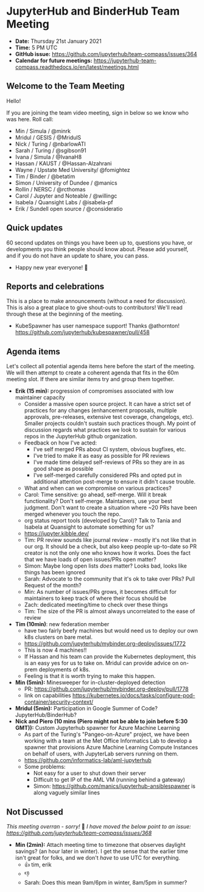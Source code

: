 # JupyterHub and BinderHub Team Meeting

- **Date:** Thursday 21st January 2021
- **Time:** 5 PM UTC
- **GitHub issue:** https://github.com/jupyterhub/team-compass/issues/364
- **Calendar for future meetings:** https://jupyterhub-team-compass.readthedocs.io/en/latest/meetings.html



## Welcome to the Team Meeting

Hello!

If you are joining the team video meeting, sign in below so we know who was here. Roll call:

- Min / Simula / @minrk
- Mridul / GESIS / @MridulS
- Nick / Turing / @nbarlowATI
- Sarah / Turing / @sgibson91
- Ivana / Simula / @IvanaH8
- Hassan / KAUST / @Hassan-Alzahrani
- Wayne / Upstate Med University/ @fomightez
- Tim / Binder / @betatim
- Simon / University of Dundee / @manics
- Rollin / NERSC / @rcthomas
- Carol / Jupyter and Noteable / @willingc
- Isabela / Quansight Labs / @isabela-pf
- Erik / Sundell open source / @consideratio

## Quick updates

60 second updates on things you have been up to, questions you have, or developments you think people should know about. Please add yourself, and if you do not have an update to share, you can pass.

- Happy new year everyone! 🎉

## Reports and celebrations

This is a place to make announcements (without a need for discussion). This is also a great place to give shout-outs to contributors! We'll read through these at the beginning of the meeting.

- KubeSpawner has user namespace support! Thanks @athornton! https://github.com/jupyterhub/kubespawner/pull/458

## Agenda items

Let's collect all potential agenda items here before the start of the meeting. We will then attempt to create a coherent agenda that fits in the 60m meeting slot. If there are similar items try and group them together.

- **Erik (15 min):** progression of compromises associated with low maintainer capacity
  - Consider a massive open source project. It can have a strict set of practices for any changes (enhancement proposals, multiple approvals, pre-releases, extensive test coverage, changelogs, etc). Smaller projects couldn't sustain such practices though. My point of discussion regards what practices we look to sustain for various repos in the JupyterHub github organization.
  - Feedback on how I've acted:
    - I've self merged PRs about CI system, obvious bugfixes, etc.
    - I've tried to make it as easy as possible for PR reviews
    - I've made time delayed self-reviews of PRs so they are in as good shape as possible
    - I've self-merged carefully considered PRs and opted put in additional attention post-merge to ensure it didn't cause trouble.
  - What and when can we compromise on various practices?
  - Carol: Time sensitive: go ahead, self-merge. Will it break functionality? Don't self-merge. Maintainers, use your best judgment. Don't want to create a situation where ~20 PRs have been merged whenever you touch the repo.
  - org status report tools (developed by Carol)? Talk to Tania and Isabela at Quansight to automate something for us?
  - <https://jupyter.kibble.dev/>
  - Tim: PR review sounds like journal review - mostly it's not like that in our org. It should be a check, but also keep people up-to-date so PR creator is not the only one who knows how it works. Does the fact that we have loads of open issues/PRs open matter?
  - Simon: Maybe long open lists _does_ matter? Looks bad, looks like things has been ignored
  - Sarah: Advocate to the community that it's ok to take over PRs? Pull Request of the month?
  - Min: As number of issues/PRs grows, it becomes difficult for maintainers to keep track of where their focus should be
  - Zach: dedicated meeting/time to check over these things
  - Tim: The size of the PR is almost always uncorrelated to the ease of review
- **Tim (10min)**: new federation member
  - have two fairly beefy machines but would need us to deploy our own k8s clusters on bare metal.
  - <https://github.com/jupyterhub/mybinder.org-deploy/issues/1772>
  - This is now 4 machines!!
  - If Hassan and his team can provide the Kubernetes deployment, this is an easy yes for us to take on. Mridul can provide advice on on-prem deployments of k8s.
  - Feeling is that it is worth trying to make this happen.
- **Min (5min):** Minesweeper for in-cluster-deployed detection
  - PR: <https://github.com/jupyterhub/mybinder.org-deploy/pull/1778>
  - link on capabilities <https://kubernetes.io/docs/tasks/configure-pod-container/security-context/>
- **Mridul (5min):** Participation in Google Summer of Code? JupyterHub/BinderHub?
- **Nick and Piero (10 mins (Piero might not be able to join before 5:30 GMT)):** Custom Jupyterhub spawner for Azure Machine Learning
  - As part of the Turing's "Pangeo-on-Azure" project, we have been working with a team at the Met Office Informatics Lab to develop a spawner that provisions Azure Machine Learning Compute Instances on behalf of users, with JupyterLab servers running on them.
  - <https://github.com/informatics-lab/aml-jupyterhub>
  - Some problems:
    - Not easy for a user to shut down their server
    - Difficult to get IP of the AML VM (running behind a gateway)
    - Simon: <https://github.com/manics/jupyterhub-ansiblespawner> is along vaguely similar lines

## Not Discussed

_This meeting overran - sorry!_ :grimacing: _I have moved the below point to an issue: <https://github.com/jupyterhub/team-compass/issues/368>_

- **Min (2min):** Attach meeting time to timezone that observes daylight savings? (an hour later in winter). I get the sense that the earlier time isn't great for folks, and we don't *have* to use UTC for everything.
  - :+1: tim, erik
  - :-1:
  - Sarah: Does this mean 9am/6pm in winter, 8am/5pm in summer?
